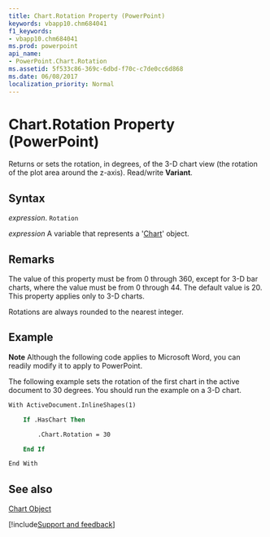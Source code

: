 ```yaml
---
title: Chart.Rotation Property (PowerPoint)
keywords: vbapp10.chm684041
f1_keywords:
- vbapp10.chm684041
ms.prod: powerpoint
api_name:
- PowerPoint.Chart.Rotation
ms.assetid: 5f533c86-369c-6dbd-f70c-c7de0cc6d868
ms.date: 06/08/2017
localization_priority: Normal
---
```



# Chart.Rotation Property (PowerPoint)

Returns or sets the rotation, in degrees, of the 3-D chart view (the rotation of the plot area around the z-axis). Read/write  **Variant**.


## Syntax

 _expression_. `Rotation`

_expression_ A variable that represents a '[Chart](PowerPoint.Chart.md)' object.


## Remarks

The value of this property must be from 0 through 360, except for 3-D bar charts, where the value must be from 0 through 44. The default value is 20. This property applies only to 3-D charts. 

Rotations are always rounded to the nearest integer.


## Example




 **Note**  Although the following code applies to Microsoft Word, you can readily modify it to apply to PowerPoint.

The following example sets the rotation of the first chart in the active document to 30 degrees. You should run the example on a 3-D chart.




```vb
With ActiveDocument.InlineShapes(1)

    If .HasChart Then

        .Chart.Rotation = 30

    End If

End With
```


## See also


[Chart Object](PowerPoint.Chart.md)

[!include[Support and feedback](~/includes/feedback-boilerplate.md)]